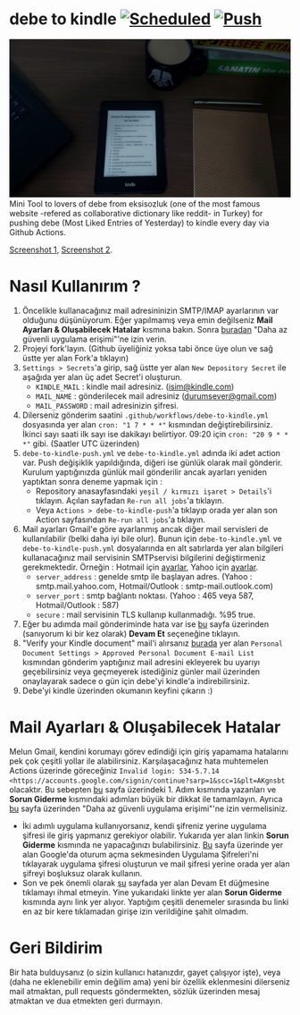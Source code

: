# debe to kindle [![Scheduled](https://github.com/angelsdemos/debe-to-kindle/actions/workflows/debe-to-kindle.yml/badge.svg?branch=main&event=schedule)](https://github.com/angelsdemos/debe-to-kindle/actions/workflows/debe-to-kindle.yml) [![Push](https://github.com/angelsdemos/debe-to-kindle/actions/workflows/debe-to-kindle-push.yml/badge.svg)](https://github.com/angelsdemos/debe-to-kindle/actions/workflows/debe-to-kindle-push.yml)

<img src="img\dtk1.jpg" width="900">
Mini Tool to lovers of debe from eksisozluk (one of the most famous website -refered as collaborative dictionary like 
reddit- in Turkey) for pushing debe (Most Liked Entries of Yesterday) to kindle every day via Github Actions.

[Screenshot 1](https://github.com/angelsdemos/debe-to-kindle/blob/main/img/dtk2.jpg), [Screenshot 2](https://github.com/angelsdemos/debe-to-kindle/blob/main/img/dtk3.jpg).

# Nasıl Kullanırım ?
1. Öncelikle kullanacağınız mail adresininizin SMTP/IMAP ayarlarının var olduğunu düşünüyorum. Eğer yapılmamış veya emin
değilseniz **Mail Ayarları & Oluşabilecek Hatalar** kısmına bakın. Sonra [buradan](https://myaccount.google.com/lesssecureapps) 
"Daha az güvenli uygulama erişimi"'ne izin verin.
2. Projeyi fork'layın. (Github üyeliğiniz yoksa tabi önce üye olun ve sağ üstte yer alan Fork'a tıklayın)
3. `Settings > Secrets`'a girip, sağ üstte yer alan `New Depository Secret` ile aşağıda yer alan üç adet Secret'i oluşturun.
    * `KINDLE_MAIL` : kindle mail adresiniz. (isim@kindle.com)
    * `MAIL_NAME` : gönderilecek mail adresiniz (durumsever@gmail.com)
    * `MAIL_PASSWORD` : mail adresinizin şifresi.
4. Dilerseniz gönderim saatini `.github/workflows/debe-to-kindle.yml` dosyasında yer alan `cron: "1 7 * * *"` kısmından
değiştirebilirsiniz. İkinci sayı saati ilk sayı ise dakikayı belirtiyor. 09:20 için `cron: "20 9 * * *"` gibi. 
(Saatler UTC üzerinden)
5. `debe-to-kindle-push.yml` ve `debe-to-kindle.yml` adında iki adet action var. Push değişiklik yapıldığında, diğeri ise
günlük olarak mail gönderir. Kurulum yaptığınızda günlük mail gönderilir ancak ayarları yeniden yaptıktan sonra deneme yapmak için :
   * Repository anasayfasındaki `yeşil / kırmızı işaret > Details`'i tıklayın. Açılan sayfadan `Re-run all jobs`'a tıklayın.
   * Veya `Actions > debe-to-kindle-push`'a tıklayıp orada yer alan son Action sayfasından `Re-run all jobs`'a tıklayın.
6. Mail ayarları Gmail'e göre ayarlanmış ancak diğer mail servisleri de kullanılabilir (belki daha iyi bile olur). Bunun için `debe-to-kindle.yml`
ve `debe-to-kindle-push.yml` dosyalarında en alt satırlarda yer alan bilgileri kullanacağınız mail servisinin SMTPservisi bilgilerini
değiştirmeniz gerekmektedir. Örneğin  : Hotmail için [ayarlar](https://support.microsoft.com/tr-tr/office/outlook-com-i%C3%A7in-pop-imap-ve-smtp-ayarlar%C4%B1-d088b986-291d-42b8-9564-9c414e2aa040), Yahoo için [ayarlar](https://help.yahoo.com/kb/SLN4724.html).
   * `server_address` : genelde smtp ile başlayan adres. (Yahoo : smtp.mail.yahoo.com, Hotmail/Outlook : smtp-mail.outlook.com)
   * `server_port` : smtp bağlantı noktası. (Yahoo : 465 veya 587, Hotmail/Outlook : 587)
   * `secure` :  mail servisinin TLS kullanıp kullanmadığı. %95 true.
7. Eğer bu adımda mail gönderiminde hata var ise [bu](https://accounts.google.com/b/0/DisplayUnlockCaptcha) 
sayfa üzerinden (sanıyorum ki bir kez olarak) **Devam Et** seçeneğine tıklayın.
8. "Verify your Kindle document" mail'i alırsanız [burada](https://www.amazon.com/mn/dcw/myx.html/ref=kinw_myk_redirect#/home/settings/payment)
yer alan `Personal Document Settings > Approved Personal Document E-mail List` kısmından gönderim yaptığınız mail adresini ekleyerek
bu uyarıyı geçebilirsiniz veya geçmeyerek istediğiniz günler mail üzerinden onaylayarak sadece o gün için debe'yi kindle'a indirebilirsiniz.
9. Debe'yi kindle üzerinden okumanın keyfini çıkarın :)

# Mail Ayarları & Oluşabilecek Hatalar
Melun Gmail, kendini korumayı görev edindiği için giriş yapamama hatalarını pek çok çeşitli yollar ile alabilirsiniz. Karşılaşacağınız
hata muhtemelen Actions üzerinde göreceğiniz `Invalid login: 534-5.7.14 <https://accounts.google.com/signin/continue?sarp=1&scc=1&plt=AKgnsbt`
olacaktır. Bu sebepten [bu](https://support.google.com/mail/answer/7126229) sayfa üzerindeki 1. Adım kısmında yazanları ve 
**Sorun Giderme** kısmındaki adımları büyük bir dikkat ile tamamlayın. Ayrıca [bu](https://myaccount.google.com/lesssecureapps)
sayfa üzerinden "Daha az güvenli uygulama erişimi"'ne izin vermelisiniz.
* İki adımlı uygulama kullanıyorsanız, kendi şifreniz yerine uygulama şifresi ile giriş yapmanız gerekiyor olabilir. Yukarıda
yer alan linkin **Sorun Giderme** kısmında ne yapacağınızı bulabilirsiniz. [Bu](https://myaccount.google.com/security) sayfa üzerinde yer alan
Google'da oturum açma sekmesinden Uygulama Şifreleri'ni tıklayarak uygulama şifresi oluşturun ve mail şifresi yerine orada yer alan şifreyi
boşluksuz olarak kullanın.
* Son ve pek önemli olarak [şu](https://accounts.google.com/b/0/DisplayUnlockCaptcha) sayfada yer alan Devam Et düğmesine
tıklamayı ihmal etmeyin. Yine yukarıdaki linkte yer alan **Sorun Giderme** kısmında aynı link yer alıyor. Yaptığım çeşitli
denemeler sırasında bu linki en az bir kere tıklamadan girişe izin verildiğine şahit olmadım.

# Geri Bildirim
Bir hata bulduysanız (o sizin kullanıcı hatanızdır, gayet çalışıyor işte), veya (daha ne eklenebilir emin değilim ama) 
yeni bir özellik eklenmesini dilerseniz mail atmaktan, pull requests göndermekten, sözlük üzerinden mesaj atmaktan ve dua
etmekten geri durmayın.
